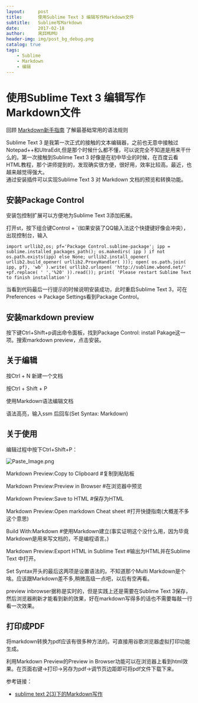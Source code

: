 ```yaml
---
layout:     post
title:      使用Sublime Text 3 编辑写作Markdown文件              
subtitle:   Sublime写Markdown
date:       2017-02-18
author:     凩茻MUMU
header-img: img/post_bg_debug.png    
catalog: true   
tags:                           
    - Sublime
    - Markdown
    - 编辑
---
```


# 使用Sublime Text 3 编辑写作Markdown文件  

回顾 [Markdown新手指南](https://mumu0934.github.io/2017/02/10/Markdown%E6%96%B0%E6%89%8B%E6%8C%87%E5%8D%97/) 了解最基础常用的语法规则    

Sublime Text 3 是我第一次正式的接触的文本编辑器，之前也无意中接触过Notepad++和UltraEdit,但是那个时候什么都不懂，可以说完全不知道是用来干什么的。第一次接触到Sublime Text 3 好像是在初中毕业的时候，在百度云看HTML教程，那个讲师提到的，发现确实很方便，很好用，效率比较高。最近，也越来越觉得强大。  
通过安装插件可以实现Sublime Text 3 对 Markdown 文档的预览和转换功能。        

## 安装Package Control      
   
安装包控制扩展可以方便地为Sublime Text 3添加拓展。    

打开st，按下组合键Control + `(如果安装了QQ输入法这个快捷键好像会冲突），出现控制台，输入   

```      
import urllib2,os; pf='Package Control.sublime-package'; ipp = sublime.installed_packages_path(); os.makedirs( ipp ) if not os.path.exists(ipp) else None; urllib2.install_opener( urllib2.build_opener( urllib2.ProxyHandler( ))); open( os.path.join( ipp, pf), 'wb' ).write( urllib2.urlopen( 'http://sublime.wbond.net/' +pf.replace( ' ','%20' )).read()); print( 'Please restart Sublime Text to finish installation')
```    

当看到代码最后一行提示的时候说明安装成功，此时重启Sublime Text 3，可在Preferences -> Package Settings看到Package Control。   

## 安装markdown preview

按下键Ctrl+Shift+p调出命令面板，找到Package Control: install Pakage这一项。搜索markdown preview，点击安装。

## 关于编辑     

按Ctrl + N 新建一个文档   

按Ctrl + Shift + P     

使用Markdown语法编辑文档    

语法高亮，输入ssm 后回车(Set Syntax: Markdown)  

## 关于使用     

编辑过程中按下Ctrl+Shift+P：    


![Paste_Image.png](http://upload-images.jianshu.io/upload_images/4697920-4ebf82838364c4aa.png?imageMogr2/auto-orient/strip%7CimageView2/2/w/1240)


Markdown Preview:Copy to Clipboard     #复制到粘贴板    

Markdown Preview:Preview in Browser     #在浏览器中预览  

Markdown Preview:Save to HTML      #保存为HTML     

Markdown Preview:Open markdown Cheat sheet     #打开快捷指南(大概差不多这个意思) 

Build With:Markdown     #使用Markdown建立(事实证明这个没什么用，因为毕竟Markdown是用来写文档的，不是编程语言。)    

Markdown Preview:Export HTML in Sublime Text       #输出为HTML并在Sublime Text 中打开。    

Set Syntax开头的最后这两项是设置语法的。不知道那个Multi Markdown是个啥。应该跟Markdown差不多,稍微高级一点吧，以后有空再看。

preview inbrowser据称是实时的，但是实践上还是需要在Sublime Text 3保存，然后浏览器刷新才能看到新的效果，好在markdown写得多的话也不需要每敲一行看一次效果。     

## 打印成PDF    

将markdown转换为pdf应该有很多种方法的。可直接用谷歌浏览器虚拟打印功能生成。      

利用Markdown Preview的Preview in Browser功能可以在浏览器上看到html效果。在页面右键->打印->另存为pdf->调节页边距即可将pdf文件下载下来。 

    
参考链接：      

- [sublime text 2(3)下的Markdown写作](http://www.cnblogs.com/jadeboy/p/4165449.html)    

